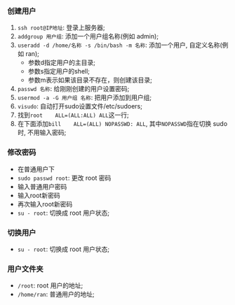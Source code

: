 ### 创建用户
1. `ssh root@IP地址`: 登录上服务器;
2. `addgroup 用户组`: 添加一个用户组名称(例如 admin);
3. `useradd -d /home/名称 -s /bin/bash -m 名称`: 添加一个用户, 自定义名称(例如 ran);
    * 参数d指定用户的主目录;
    * 参数s指定用户的shell;
    * 参数m表示如果该目录不存在，则创建该目录;
4. `passwd 名称`: 给刚刚创建的用户设置密码;
5. `usermod -a -G 用户组 名称`: 把用户添加到用户组;
6. `visudo`: 自动打开sudo设置文件/etc/sudoers;
7. 找到`root    ALL=(ALL:ALL) ALL`这一行;
8. 在下面添加`bill    ALL=(ALL) NOPASSWD: ALL`, 其中`NOPASSWD`指在切换 sudo 时, 不用输入密码;


### 修改密码
* 在普通用户下
* `sudo passwd root`: 更改 root 密码
* 输入普通用户密码
* 输入root新密码
* 再次输入root新密码
* `su - root`: 切换成 root 用户状态;

### 切换用户
* `su - root`: 切换成 root 用户状态;


### 用户文件夹
* `/root`: root 用户的地址;
* `/home/ran`: 普通用户的地址;